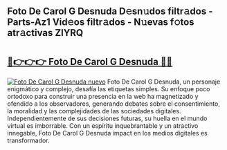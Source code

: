 ## Foto De Carol G Desnuda D𝚎sn𝚞dos filtr𝚊dos - Parts-Az1 Vid𝚎os filtr𝚊dos - N𝚞evas f𝚘tos atr𝚊ctivas ZlYRQ

# <h2><a href="http://mb7ztqt.tromn.icu/?c=Foto+De+Carol+G+Desnuda">🔗👉👉👉 Foto De Carol G Desnuda 🔗🔗</a></h2>

[![Foto De Carol G Desnuda nuevo](https://i.imgur.com/pEAQMta.gif)](http://mb7ztqt.tromn.icu/?c=Foto+De+Carol+G+Desnuda)
Foto De Carol G Desnuda, un personaje enigmático y complejo, desafía las etiquetas simples. Su enfoque poco ortodoxo para construir una presencia en la web ha magnetizado y ofendido a los observadores, generando debates sobre el consentimiento, la moralidad y las complejidades de las sociedades digitales. Independientemente de sus decisiones futuras, su huella en el mundo virtual es imborrable. Con un espíritu inquebrantable y un atractivo innegable, Foto De Carol G Desnuda impact en los medios digitales es transformador.
